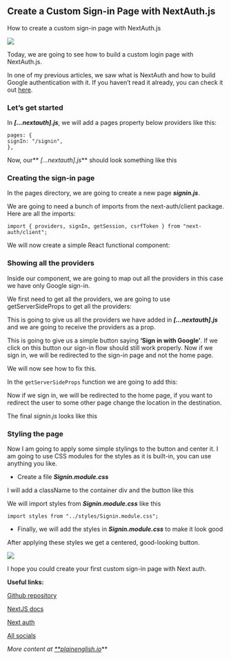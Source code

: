 ## Create a Custom Sign-in Page with NextAuth.js


How to create a custom sign-in page with NextAuth.js

![](https://cdn.hashnode.com/res/hashnode/image/upload/v1627311915653/u8tSgMsi4.png)

Today, we are going to see how to build a custom login page with NextAuth.js.

In one of my previous articles, we saw what is NextAuth and how to build Google authentication with it. If you haven’t read it already, you can check it out [here](https://medium.com/geekculture/why-and-how-to-get-started-with-next-auth-61740558b45b).

### Let’s get started

In ***[…nextauth].js***, we will add a pages property below providers like this:

```
pages: {
signIn: "/signin",
},
```


Now, our** *[…nextauth].js*** should look something like this


### Creating the sign-in page

In the pages directory, we are going to create a new page ***signin.js***.

We are going to need a bunch of imports from the next-auth/client package. Here are all the imports:

```
import { providers, signIn, getSession, csrfToken } from "next-auth/client";
```


We will now create a simple React functional component:


### Showing all the providers

Inside our component, we are going to map out all the providers in this case we have only Google sign-in.

We first need to get all the providers, we are going to use getServerSideProps to get all the providers:


This is going to give us all the providers we have added in ***[…nextauth].js*** and we are going to receive the providers as a prop.


This is going to give us a simple button saying **‘Sign in with Google’**. If we click on this button our sign-in flow should still work properly. Now if we sign in, we will be redirected to the sign-in page and not the home page.


We will now see how to fix this.

In the `getServerSideProps` function we are going to add this:


Now if we sign in, we will be redirected to the home page, if you want to redirect the user to some other page change the location in the destination.


The final *signin.js* looks like this


### Styling the page

Now I am going to apply some simple stylings to the button and center it. I am going to use CSS modules for the styles as it is built-in, you can use anything you like.

* Create a file ***Signin.module.css***

I will add a className to the container div and the button like this


We will import styles from ***Signin.module.css*** like this

```
import styles from "../styles/Signin.module.css";
```


* Finally, we will add the styles in ***Signin.module.css*** to make it look good


After applying these styles we get a centered, good-looking button.

![](https://cdn.hashnode.com/res/hashnode/image/upload/v1627311917312/NK77m217Y.png)

I hope you could create your first custom sign-in page with Next auth.

**Useful links:**

[Github repository](https://github.com/avneesh0612/next-auth-custom-login)

[NextJS docs](https://nextjs.org/docs)

[Next auth](https://next-auth.js.org/)

[All socials](https://avneesh-links.vercel.app/)

*More content at [**plainenglish.io](http://plainenglish.io)***